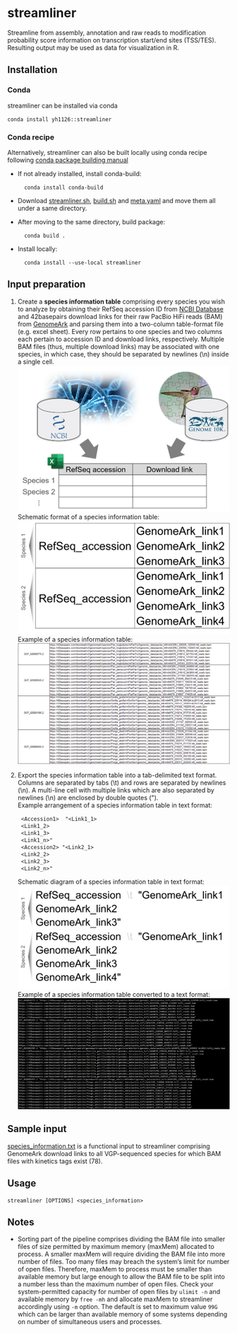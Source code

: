 # streamliner

Streamline from assembly, annotation and raw reads to modification probability score information on transcription start/end sites (TSS/TES). Resulting output may be used as data for visualization in R.

## Installation
### Conda
streamliner can be installed via conda
```
conda install yh1126::streamliner
```
### Conda recipe
Alternatively, streamliner can also be built locally using conda recipe following [conda package building manual](https://docs.conda.io/projects/conda-build/en/latest/user-guide/tutorials/build-pkgs.html)

* If not already installed, install conda-build:

        conda install conda-build

* Download [streamliner.sh](conda/streamliner.sh), [build.sh](conda/build.sh) and [meta.yaml](conda/meta.yaml) and move them all under a same directory.
* After moving to the same directory, build package:

        conda build .

* Install locally:

        conda install --use-local streamliner

## Input preparation

1. Create a __species information table__ comprising every species you wish to analyze by obtaining their RefSeq accession ID from [NCBI Database](https://www.ncbi.nlm.nih.gov/) and 42basepairs download links for their raw PacBio HiFi reads (BAM) from [GenomeArk](https://www.genomeark.org/) and parsing them into a two-column table-format file (e.g. excel sheet). Every row pertains to one species and two columns each pertain to accession ID and download links, respectively. Multiple BAM files (thus, multiple download links) may be associated with one species, in which case, they should be separated by newlines (\n) inside a single cell. ![Diagram of input preparation](img/input_prep_1.png?raw=true "Diagram of input preparation")  
  Schematic format of a species information table: ![Species information table format](img/species_information_table_format.png?raw=true "Species information table format")  
  Example of a species information table: ![Species information table example](img/species_information_table_example.png?raw=true "Example of a species information table")

2. Export the species information table into a tab-delimited text format. Columns are separated by tabs (\t) and rows are separated by newlines (\n). A multi-line cell with multiple links which are also separated by newlines (\n) are enclosed by double quotes (").  
   Example arrangement of a species information table in text format:
  
        <Accession1>  "<Link1_1>
        <Link1_2>
        <Link1_3>
        <Link1_n>"
        <Accession2> "<Link2_1>
        <Link2_2>
        <Link2_3>
        <Link2_n>"  
   Schematic diagram of a species information table in text format: ![Schematic diagram of a species table converted to text format](img/species_information_table_txt_format.png?raw=true "Schematic diagram of a species table converted to text format")  
   Example of a species information table converted to a text format: ![Example of a species information table in text format](img/species_information_table_txt_example.png?raw=true "Example of a species information table in text format")

## Sample input
[species_information.txt](species_information.txt) is a functional input to streamliner comprising GenomeArk download links to all VGP-sequenced species for which BAM files with kinetics tags exist (78).

## Usage

```
streamliner [OPTIONS] <species_information>
```

## Notes

* Sorting part of the pipeline comprises dividing the BAM file into smaller files of size permitted by maximum memory (maxMem) allocated to process. A smaller maxMem will require dividing the BAM file into more number of files. Too many files may breach the system’s limit for number of open files. Therefore, maxMem to process must be smaller than available memory but large enough to allow the BAM file to be split into a number less than the maximum number of open files. Check your system-permitted capacity for number of open files by `ulimit -n` and available memory by `free -mh` and allocate maxMem to streamliner accordingly using `-m` option. The default is set to maximum value `99G` which can be larger than available memory of some systems depending on number of simultaneous users and processes.
